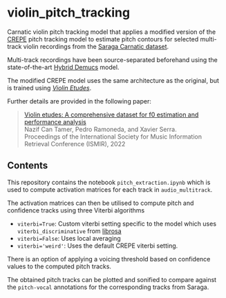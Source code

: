 # violin_pitch_tracking
 Carnatic violin pitch tracking model that applies a modified version of the [CREPE](https://github.com/marl/crepe) pitch tracking model to estimate pitch contours for selected multi-track violin recordings from the [Saraga Carnatic dataset](https://mtg.github.io/saraga/).

Multi-track recordings have been source-separated beforehand using the state-of-the-art [Hybrid Demucs](https://github.com/adefossez/demucs) model.

The modified CREPE model uses the same architecture as the original, but is trained using [*Violin Etudes*](https://github.com/nctamer/violin-etudes).

Further details are provided in the following paper:

> [Violin etudes: A comprehensive dataset for f0 estimation and performance analysis](https://ismir2022program.ismir.net/poster_247.html)<br>
> Nazif Can Tamer, Pedro Ramoneda, and Xavier Serra.<br>
> Proceedings of the International Society for Music Information Retrieval Conference (ISMIR), 2022
 
## Contents
This repository contains the notebook `pitch_extraction.ipynb` which is used to compute activation matrices for each track in `audio_multitrack`.

The activation matrices can then be utilised to compute pitch and confidence tracks using three Viterbi algorithms

* `viterbi=True`: Custom viterbi setting specific to the model which uses `viterbi_discriminative` from [librosa](https://github.com/librosa/librosa)
* `viterbi=False`: Uses local averaging
* `viterbi='weird'`: Uses the default CREPE viterbi setting.

There is an option of applying a voicing threshold based on confidence values to the computed pitch tracks.

The obtained pitch tracks can be plotted and sonified to compare against the `pitch-vocal` annotations for the corresponding tracks from Saraga.